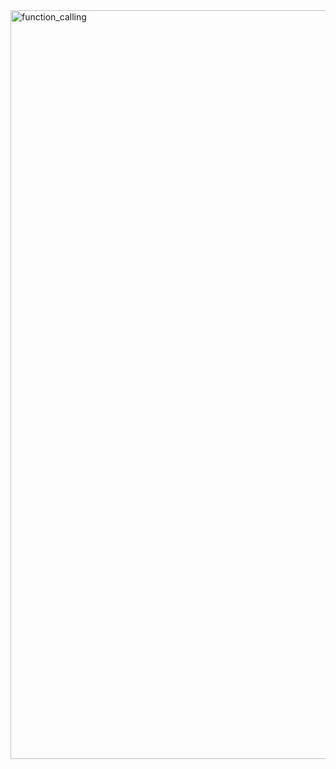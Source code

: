 <img width="1198" alt="function_calling" src="https://github.com/user-attachments/assets/6da63b40-55b2-4eb0-b13c-b5f30225ff33" />
